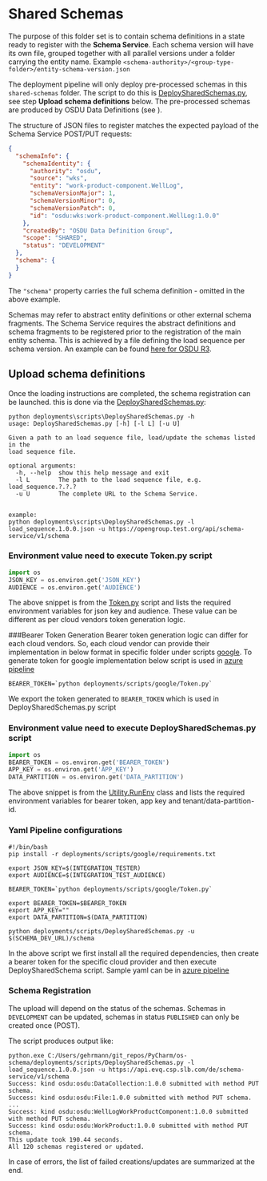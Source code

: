 # Shared Schemas

The purpose of this folder set is to contain schema definitions in a state ready to 
register with the **Schema Service**. Each schema version will have its own file, 
grouped together with all parallel versions under a folder carrying the entity name.
Example `<schema-authority>/<group-type-folder>/entity-schema-version.json`  

The deployment pipeline will only deploy pre-processed schemas in this `shared-schemas`
folder. The script to do this is [DeploySharedSchemas.py](../scripts/DeploySharedSchemas.py), see 
step **Upload schema definitions** below. The pre-processed schemas are produced by
OSDU Data Definitions 
(see [](https://gitlab.opengroup.org/osdu/subcommittees/data-def/work-products/schema/-/tree/master)).


The structure of JSON files to register matches the expected payload of the Schema Service 
POST/PUT requests:

```json
{
  "schemaInfo": {
    "schemaIdentity": {
      "authority": "osdu",
      "source": "wks",
      "entity": "work-product-component.WellLog",
      "schemaVersionMajor": 1,
      "schemaVersionMinor": 0,
      "schemaVersionPatch": 0,
      "id": "osdu:wks:work-product-component.WellLog:1.0.0"
    },
    "createdBy": "OSDU Data Definition Group",
    "scope": "SHARED",
    "status": "DEVELOPMENT"
  },
  "schema": {
  }
}
```

The `"schema"` property carries the full schema definition - omitted in the above example.

Schemas may refer to abstract entity definitions or other external schema fragments. The
Schema Service requires the abstract definitions and schema fragments to be registered prior 
to the registration of the main entity schema. This is achieved by a file defining the 
load sequence per schema version. An example can be found 
[here for OSDU R3](../shared-schemas/osdu/load_sequence.1.0.0.json).

## Upload schema definitions

Once the loading instructions are completed, the schema registration can be launched. this is
done via the [DeploySharedSchemas.py](../scripts/DeploySharedSchemas.py):

```shell script
python deployments\scripts\DeploySharedSchemas.py -h
usage: DeploySharedSchemas.py [-h] [-l L] [-u U]

Given a path to an load sequence file, load/update the schemas listed in the
load sequence file.

optional arguments:
  -h, --help  show this help message and exit
  -l L        The path to the load sequence file, e.g. load_sequence.?.?.?
  -u U        The complete URL to the Schema Service.


example:
python deployments\scripts\DeploySharedSchemas.py -l load_sequence.1.0.0.json -u https://opengroup.test.org/api/schema-service/v1/schema
```


### Environment value need to execute Token.py script
```python
import os
JSON_KEY = os.environ.get('JSON_KEY')
AUDIENCE = os.environ.get('AUDIENCE')
```

The above snippet is from the [Token.py](../scripts/google/Token.py) script and lists the required
environment variables for json key and audience. These value can be different as per cloud vendors token generation logic.


###Bearer Token Generation
Bearer token generation logic can differ for each cloud vendors. So, each cloud vendor can provide their implementation in below format in specific folder under scripts [google](../scripts/google/). To generate token 
for google implementation below script is used in [azure pipeline](../../azure-pipelinea.yml)

```shell script
BEARER_TOKEN=`python deployments/scripts/google/Token.py`
```

We export the token generated to `BEARER_TOKEN` which is used in DeploySharedSchemas.py script


### Environment value need to execute DeploySharedSchemas.py script
```python
import os
BEARER_TOKEN = os.environ.get('BEARER_TOKEN')
APP_KEY = os.environ.get('APP_KEY')
DATA_PARTITION = os.environ.get('DATA_PARTITION')
```

The above snippet is from the [Utility.RunEnv](../scripts/Utility.py) class and lists the required
environment variables for bearer token, app key and tenant/data-partition-id.


### Yaml Pipeline configurations
```shell script
#!/bin/bash
pip install -r deployments/scripts/google/requirements.txt

export JSON_KEY=$(INTEGRATION_TESTER)
export AUDIENCE=$(INTEGRATION_TEST_AUDIENCE)

BEARER_TOKEN=`python deployments/scripts/google/Token.py`

export BEARER_TOKEN=$BEARER_TOKEN
export APP_KEY=""
export DATA_PARTITION=$(DATA_PARTITION)

python deployments/scripts/DeploySharedSchemas.py -u $(SCHEMA_DEV_URL)/schema
```

In the above script we first install all the required dependencies, then create a bearer token for the specific cloud provider and then execute DeploySharedSchema script.
Sample yaml can be in [azure pipeline](../../azure-pipelinea.yml)

### Schema Registration
The upload will depend on the status of the schemas. Schemas in `DEVELOPMENT` can be updated, 
schemas in status `PUBLISHED` can only be created once (POST).

The script produces output like:

```shell script
python.exe C:/Users/gehrmann/git_repos/PyCharm/os-schema/deployments/scripts/DeploySharedSchemas.py -l load_sequence.1.0.0.json -u https://api.evq.csp.slb.com/de/schema-service/v1/schema
Success: kind osdu:osdu:DataCollection:1.0.0 submitted with method PUT schema.
Success: kind osdu:osdu:File:1.0.0 submitted with method PUT schema.
...
Success: kind osdu:osdu:WellLogWorkProductComponent:1.0.0 submitted with method PUT schema.
Success: kind osdu:osdu:WorkProduct:1.0.0 submitted with method PUT schema.
This update took 190.44 seconds.
All 120 schemas registered or updated.

```

In case of errors, the list of failed creations/updates are summarized at the end.
